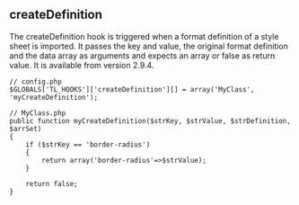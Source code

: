 createDefinition
----------------

The createDefinition hook is triggered when a format definition of a style sheet is imported. It passes the key and value, the original format definition and the data array as arguments and expects an array or false as return value. It is available from version 2.9.4.

	// config.php
	$GLOBALS['TL_HOOKS']['createDefinition'][] = array('MyClass', 'myCreateDefinition');
	 
	// MyClass.php
	public function myCreateDefinition($strKey, $strValue, $strDefinition, $arrSet)
	{
	    if ($strKey == 'border-radius')
	    {
	        return array('border-radius'=>$strValue);
	    }
	 
	    return false;
	}